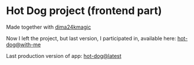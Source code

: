 # Hot Dog project (frontend part)

Made together with [dima24kmagic](https://github.com/dima24kmagic)

Now I left the project, but last version, I participated in, available here:
[hot-dog@with-me](https://dimadk24.github.io/smm-service-frontend/)

Last production version of app:
[hot-dog@latest](https://vk.com/app6731681_-171466987)
